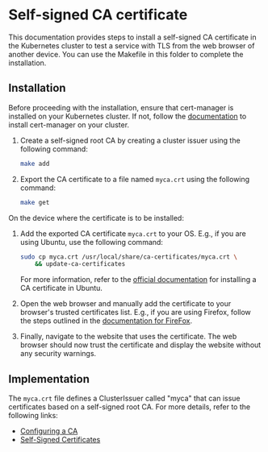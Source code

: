 # Self-signed CA certificate

This documentation provides steps to install a self-signed CA certificate in the Kubernetes cluster to test a service with TLS from the web browser of another device. You can use the Makefile in this folder to complete the installation.

## Installation

Before proceeding with the installation, ensure that cert-manager is installed on your Kubernetes cluster. If not, follow the [documentation](https://cert-manager.io/docs/installation/kubernetes/) to install cert-manager on your cluster.

1. Create a self-signed root CA by creating a cluster issuer using the following command:

    ```sh
    make add
    ```

2. Export the CA certificate to a file named `myca.crt` using the following command:

    ```sh
    make get
    ```

On the device where the certificate is to be installed:

1. Add the exported CA certificate `myca.crt` to your OS. E.g., if you are using Ubuntu, use the following command:
    ```sh
    sudo cp myca.crt /usr/local/share/ca-certificates/myca.crt \
	    && update-ca-certificates
    ```
    For more information, refer to the [official documentation](https://help.ubuntu.com/community/OpenSSL#Installing_a_CA_Certificate_in_Ubuntu) for installing a CA certificate in Ubuntu.

2. Open the web browser and manually add the certificate to your browser's trusted certificates list. E.g., if you are using Firefox, follow the steps outlined in the [documentation for FireFox](https://support.mozilla.org/en-US/kb/setting-certificate-authorities-firefox).

3. Finally, navigate to the website that uses the certificate. The web browser should now trust the certificate and display the website without any security warnings.

## Implementation

The `myca.crt` file defines a ClusterIssuer called "myca" that can issue certificates based on a self-signed root CA. For more details, refer to the following links:

- [Configuring a CA](https://cert-manager.io/docs/configuration/ca/)
- [Self-Signed Certificates](https://cert-manager.io/docs/configuration/selfsigned/)